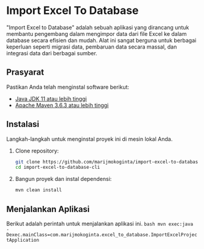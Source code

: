 # Import Excel To Database

"Import Excel to Database" adalah sebuah aplikasi yang dirancang untuk membantu pengembang dalam mengimpor data dari file Excel ke dalam database secara efisien dan mudah. Alat ini sangat berguna untuk berbagai keperluan seperti migrasi data, pembaruan data secara massal, dan integrasi data dari berbagai sumber.

## Prasyarat

Pastikan Anda telah menginstal software berikut:

- [Java JDK 11 atau lebih tinggi](https://www.oracle.com/java/technologies/javase-downloads.html)
- [Apache Maven 3.6.3 atau lebih tinggi](https://maven.apache.org/download.cgi)

## Instalasi

Langkah-langkah untuk menginstal proyek ini di mesin lokal Anda.

1. Clone repository:

    ```bash
    git clone https://github.com/marijmokoginta/import-excel-to-database-cli.git
    cd import-excel-to-database-cli
    ```

2. Bangun proyek dan instal dependensi:

    ```bash
    mvn clean install
    ```

## Menjalankan Aplikasi

Berikut adalah perintah untuk menjalankan aplikasi ini.
    ```bash
    mvn exec:java -Dexec.mainClass=com.marijmokoginta.excel_to_database.ImportExcelProjectApplication
    ```
